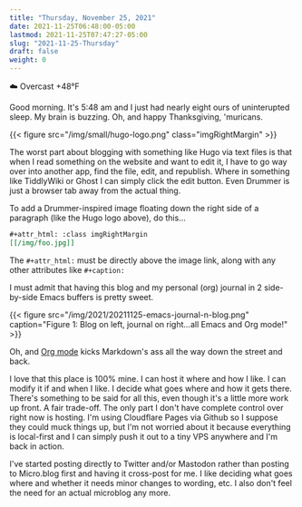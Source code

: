 ```yaml
---
title: "Thursday, November 25, 2021"
date: 2021-11-25T06:48:00-05:00
lastmod: 2021-11-25T07:47:27-05:00
slug: "2021-11-25-Thursday"
draft: false
weight: 0
---
```


☁️ Overcast +48°F

Good morning. It's 5:48 am and I just had nearly eight ours of uninterupted sleep. My brain is buzzing. Oh, and happy Thanksgiving, 'muricans.

{{< figure src="/img/small/hugo-logo.png" class="imgRightMargin" >}}

The worst part about blogging with something like Hugo via text files is that when I read something on the website and want to edit it, I have to go way over into another app, find the file, edit, and republish. Where in something like TiddlyWiki or Ghost I can simply click the edit button. Even Drummer is just a browser tab away from the actual thing.

To add a Drummer-inspired image floating down the right side of a paragraph (like the Hugo logo above), do this...

```org
#+attr_html: :class imgRightMargin
[[/img/foo.jpg]]
```

The `#+attr_html:` must be directly above the image link, along with any other attributes like `#+caption:`

I must admit that having this blog and my personal (org) journal in 2 side-by-side Emacs buffers is pretty sweet.

{{< figure src="/img/2021/20211125-emacs-journal-n-blog.png" caption="Figure 1: Blog on left, journal on right...all Emacs and Org mode!" >}}

Oh, and [Org mode](https://orgmode.org) kicks Markdown's ass all the way down the street and back.

I love that this place is 100% mine. I can host it where and how I like. I can modify it if and when I like. I decide what goes where and how it gets there. There's something to be said for all this, even though it's a little more work up front. A fair trade-off. The only part I don't have complete control over right now is hosting. I'm using Cloudflare Pages via Github so I suppose they could muck things up, but I'm not worried about it because everything is local-first and I can simply push it out to a tiny VPS anywhere and I'm back in action.

I've started posting directly to Twitter and/or Mastodon rather than posting to Micro.blog first and having it cross-post for me. I like deciding what goes where and whether it needs minor changes to wording, etc. I also don't feel the need for an actual microblog any more.

[//]: # "Exported with love from a post written in Org mode"
[//]: # "- https://github.com/kaushalmodi/ox-hugo"
